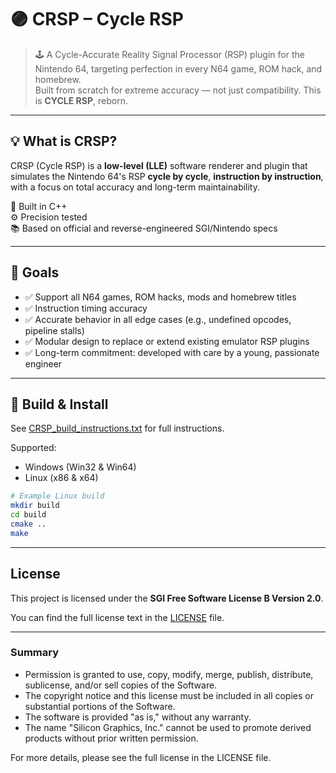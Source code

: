 # 🟣 CRSP – Cycle RSP

> 🕹️ A Cycle-Accurate Reality Signal Processor (RSP) plugin for the Nintendo 64, targeting perfection in every N64 game, ROM hack, and homebrew.  
> Built from scratch for extreme accuracy — not just compatibility. This is **CYCLE RSP**, reborn.

---

## 💡 What is CRSP?

CRSP (Cycle RSP) is a **low-level (LLE)** software renderer and plugin that simulates the Nintendo 64's RSP **cycle by cycle**, **instruction by instruction**, with a focus on total accuracy and long-term maintainability.

🔧 Built in C++  
⚙️ Precision tested  
📚 Based on official and reverse-engineered SGI/Nintendo specs

---

## 🚀 Goals

- ✅ Support all N64 games, ROM hacks, mods and homebrew titles
- ✅ Instruction timing accuracy
- ✅ Accurate behavior in all edge cases (e.g., undefined opcodes, pipeline stalls)
- ✅ Modular design to replace or extend existing emulator RSP plugins
- ✅ Long-term commitment: developed with care by a young, passionate engineer

---

## 🔧 Build & Install

See [CRSP_build_instructions.txt](CRSP_build_instructions.txt) for full instructions.

Supported:
- Windows (Win32 & Win64)
- Linux (x86 & x64)

```bash
# Example Linux build
mkdir build
cd build
cmake ..
make
```

---

## License

This project is licensed under the **SGI Free Software License B Version 2.0**.

You can find the full license text in the [LICENSE](LICENSE) file.

---

### Summary

- Permission is granted to use, copy, modify, merge, publish, distribute, sublicense, and/or sell copies of the Software.
- The copyright notice and this license must be included in all copies or substantial portions of the Software.
- The software is provided "as is," without any warranty.
- The name "Silicon Graphics, Inc." cannot be used to promote derived products without prior written permission.

For more details, please see the full license in the LICENSE file.
